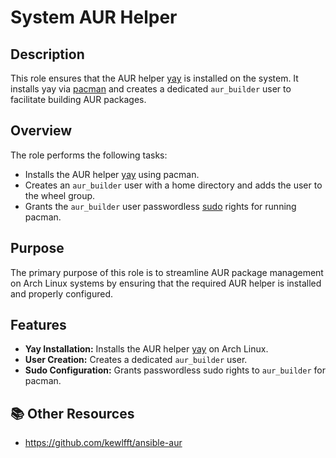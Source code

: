 # System AUR Helper
## Description

This role ensures that the AUR helper [yay](https://wiki.archlinux.org/title/Yay) is installed on the system. It installs yay via [pacman](https://wiki.archlinux.org/title/Pacman) and creates a dedicated `aur_builder` user to facilitate building AUR packages.

## Overview

The role performs the following tasks:
- Installs the AUR helper [yay](https://wiki.archlinux.org/title/Yay) using pacman.
- Creates an `aur_builder` user with a home directory and adds the user to the wheel group.
- Grants the `aur_builder` user passwordless [sudo](https://en.wikipedia.org/wiki/Sudo) rights for running pacman.

## Purpose

The primary purpose of this role is to streamline AUR package management on Arch Linux systems by ensuring that the required AUR helper is installed and properly configured.

## Features

- **Yay Installation:** Installs the AUR helper [yay](https://wiki.archlinux.org/title/Yay) on Arch Linux.
- **User Creation:** Creates a dedicated `aur_builder` user.
- **Sudo Configuration:** Grants passwordless sudo rights to `aur_builder` for pacman.

## 📚 Other Resources
- https://github.com/kewlfft/ansible-aur